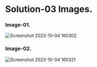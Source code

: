 # Solution-03 Images.
### Image-01.
![Screenshot 2023-10-04 160302](https://github.com/Khush0031/pw-skills-full-stack-web-dev-assignment-solution/assets/121889921/dba70014-4163-41af-b009-0641cd646c57)
### Image-02.
![Screenshot 2023-10-04 160321](https://github.com/Khush0031/pw-skills-full-stack-web-dev-assignment-solution/assets/121889921/3a15fd50-b50c-4d6c-a1de-b7e34cda207c)
